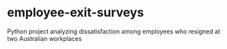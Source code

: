# employee-exit-surveys
Python project analyzing dissatisfaction among employees who resigned at two Australian workplaces
